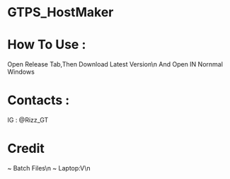 # GTPS_HostMaker

# How To Use :
Open Release Tab,Then Download Latest Version\n
And Open IN Nornmal Windows

# Contacts :
IG : @Rizz_GT

# Credit
~ Batch Files\n
~ Laptop:V\n
